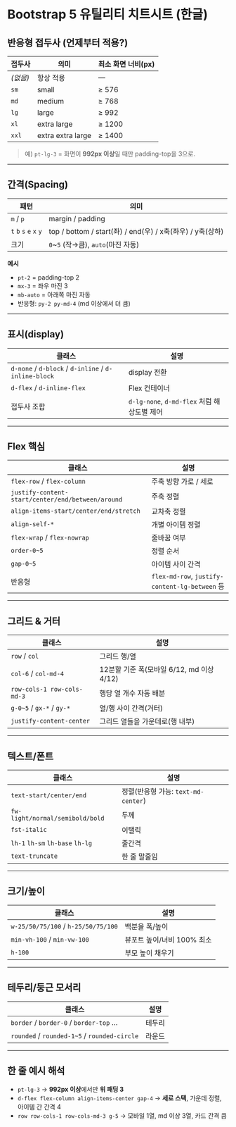 # Bootstrap 5 유틸리티 치트시트 (한글)

## 반응형 접두사 (언제부터 적용?)

| 접두사    | 의미                | 최소 화면 너비(px) |
|--------|-------------------|--------------|
| *(없음)* | 항상 적용             | —            |
| `sm`   | small             | ≥ 576        |
| `md`   | medium            | ≥ 768        |
| `lg`   | large             | ≥ 992        |
| `xl`   | extra large       | ≥ 1200       |
| `xxl`  | extra extra large | ≥ 1400       |

> 예) `pt-lg-3` = 화면이 **992px 이상**일 때만 padding-top을 3으로.

---

## 간격(Spacing)

| 패턴                      | 의미                                                 |
|-------------------------|----------------------------------------------------|
| `m` / `p`               | margin / padding                                   |
| `t` `b` `s` `e` `x` `y` | top / bottom / start(좌) / end(우) / x축(좌우) / y축(상하) |
| 크기                      | `0`~`5` (작→큼), `auto`(마진 자동)                       |

**예시**

- `pt-2` = padding-top 2
- `mx-3` = 좌우 마진 3
- `mb-auto` = 아래쪽 마진 자동
- 반응형: `py-2 py-md-4` (md 이상에서 더 큼)

---

## 표시(display)

| 클래스                                                  | 설명                                  |
|------------------------------------------------------|-------------------------------------|
| `d-none` / `d-block` / `d-inline` / `d-inline-block` | display 전환                          |
| `d-flex` / `d-inline-flex`                           | Flex 컨테이너                           |
| 접두사 조합                                               | `d-lg-none`, `d-md-flex` 처럼 해상도별 제어 |

---

## Flex 핵심

| 클래스                                               | 설명                                            |
|---------------------------------------------------|-----------------------------------------------|
| `flex-row` / `flex-column`                        | 주축 방향 가로 / 세로                                 |
| `justify-content-start/center/end/between/around` | 주축 정렬                                         |
| `align-items-start/center/end/stretch`            | 교차축 정렬                                        |
| `align-self-*`                                    | 개별 아이템 정렬                                     |
| `flex-wrap` / `flex-nowrap`                       | 줄바꿈 여부                                        |
| `order-0~5`                                       | 정렬 순서                                         |
| `gap-0~5`                                         | 아이템 사이 간격                                     |
| 반응형                                               | `flex-md-row`, `justify-content-lg-between` 등 |

---

## 그리드 & 거터

| 클래스                        | 설명                              |
|----------------------------|---------------------------------|
| `row` / `col`              | 그리드 행/열                         |
| `col-6` / `col-md-4`       | 12분할 기준 폭(모바일 6/12, md 이상 4/12) |
| `row-cols-1 row-cols-md-3` | 행당 열 개수 자동 배분                   |
| `g-0~5` / `gx-*` / `gy-*`  | 열/행 사이 간격(거터)                   |
| `justify-content-center`   | 그리드 열들을 가운데로(행 내부)              |

---

## 텍스트/폰트

| 클래스                              | 설명                           |
|----------------------------------|------------------------------|
| `text-start/center/end`          | 정렬(반응형 가능: `text-md-center`) |
| `fw-light/normal/semibold/bold`  | 두께                           |
| `fst-italic`                     | 이탤릭                          |
| `lh-1` `lh-sm` `lh-base` `lh-lg` | 줄간격                          |
| `text-truncate`                  | 한 줄 말줄임                      |

---

## 크기/높이

| 클래스                                 | 설명                |
|-------------------------------------|-------------------|
| `w-25/50/75/100` / `h-25/50/75/100` | 백분율 폭/높이          |
| `min-vh-100` / `min-vw-100`         | 뷰포트 높이/너비 100% 최소 |
| `h-100`                             | 부모 높이 채우기         |

---

## 테두리/둥근 모서리

| 클래스                                          | 설명  |
|----------------------------------------------|-----|
| `border` / `border-0` / `border-top` …       | 테두리 |
| `rounded` / `rounded-1~5` / `rounded-circle` | 라운드 |

---

## 한 줄 예시 해석

- `pt-lg-3` → **992px 이상**에서만 **위 패딩 3**
- `d-flex flex-column align-items-center gap-4` → **세로 스택**, 가운데 정렬, 아이템 간 간격 4
- `row row-cols-1 row-cols-md-3 g-5` → 모바일 1열, md 이상 3열, 카드 간격 큼
